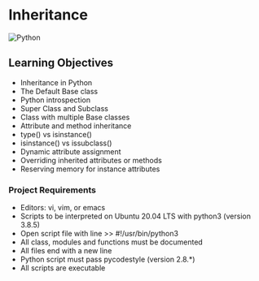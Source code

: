 # Inheritance
![Python](https://img.shields.io/badge/python-3670A0?style=for-the-badge&logo=python&logoColor=ffdd54)

## Learning Objectives
* Inheritance in Python
* The Default Base class
* Python introspection 
* Super Class and Subclass
* Class with multiple Base classes
* Attribute and method inheritance
* type() vs isinstance()
* isinstance() vs issubclass()
* Dynamic attribute assignment
* Overriding inherited attributes or methods
* Reserving memory for instance attributes

### Project Requirements
* Editors: vi, vim, or emacs
* Scripts to be interpreted on Ubuntu 20.04 LTS with python3 (version 3.8.5)
* Open script file with line >> #!/usr/bin/python3
* All class, modules and functions must be documented
* All files end with a new line
* Python script must pass pycodestyle (version 2.8.*)
* All scripts are executable
